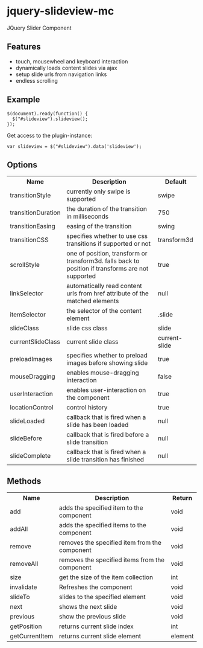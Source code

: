 jquery-slideview-mc
===================

JQuery Slider Component

Features
--------
* touch, mousewheel and keyboard interaction
* dynamically loads content slides via ajax
* setup slide urls from navigation links
* endless scrolling

Example
-------

```
$(document).ready(function() {
  $("#slideview").slideview();
});
```

Get access to the plugin-instance:
```
var slideview = $("#slideview").data('slideview');
```


Options
-------
<table>
  <tr>
    <th>Name</th><th>Description</th><th>Default</th>
  </tr>
  <tr>
    <td>transitionStyle</td><td>currently only swipe is supported</td><td>swipe</td>
  </tr>
  <tr>
    <td>transitionDuration</td><td>the duration of the transition in milliseconds</td><td>750</td>
  </tr>
  <tr>
    <td>transitionEasing</td><td>easing of the transition</td><td>swing</td>
  </tr>
  <tr>
    <td>transitionCSS</td><td>specifies whether to use css transitions if supported or not</td><td>transform3d</td>
  </tr>
  <tr>
    <td>scrollStyle</td><td>one of position, transform or transform3d. falls back to position if transforms are not supported</td><td>true</td>
  </tr>
  <tr>
    <td>linkSelector</td><td>automatically read content urls from href attribute of the matched elements</td><td>null</td>
  </tr>
  <tr>
    <td>itemSelector</td><td>the selector of the content element</td><td>.slide</td>
  </tr>
  <tr>
    <td>slideClass</td><td>slide css class</td><td>slide</td>
  </tr>
  <tr>
    <td>currentSlideClass</td><td>current slide class</td><td>current-slide</td>
  </tr>
  <tr>
    <td>preloadImages</td><td>specifies whether to preload images before showing slide</td><td>true</td>
  </tr>
  <tr>
    <td>mouseDragging</td><td>enables mouse-dragging interaction</td><td>false</td>
  </tr>
  <tr>
    <td>userInteraction</td><td>enables user-interaction on the component</td><td>true</td>
  </tr>
  <tr>
    <td>locationControl</td><td>control history</td><td>true</td>
  </tr>
  <tr>
    <td>slideLoaded</td><td>callback that is fired when a slide has been loaded</td><td>null</td>
  </tr>
  <tr>
    <td>slideBefore</td><td>callback that is fired before a slide transition</td><td>null</td>
  </tr>
  <tr>
    <td>slideComplete</td><td>callback that is fired when a slide transition has finished</td><td>null</td>
  </tr>
  
  
</table>

Methods
-------
<table>
  <tr>
    <th>Name</th><th>Description</th><th>Return</th>
  </tr>
  <tr>
    <td>add</td><td>adds the specified item to the component</td><td>void</td>
  </tr>
  <tr>
    <td>addAll</td><td>adds the specified items to the component</td><td>void</td>
  </tr>
  <tr>
    <td>remove</td><td>removes the specified item from the component</td><td>void</td>
  </tr>
  <tr>
    <td>removeAll</td><td>removes the specified items from the component</td><td>void</td>
  </tr>
  <tr>
    <td>size</td><td>get the size of the item collection</td><td>int</td>
  </tr>
  <tr>
    <td>invalidate</td><td>Refreshes the component</td><td>void</td>
  </tr>
  <tr>
    <td>slideTo</td><td>slides to the specified element</td><td>void</td>
  </tr>
  <tr>
    <td>next</td><td>shows the next slide</td><td>void</td>
  </tr>
  <tr>
    <td>previous</td><td>show the previous slide</td><td>void</td>
  </tr>
  <tr>
    <td>getPosition</td><td>returns current slide index</td><td>int</td>
  </tr>
  <tr>
    <td>getCurrentItem</td><td>returns current slide element</td><td>element</td>
  </tr>
</table>